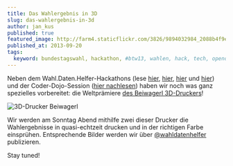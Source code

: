 ```yaml
---
title: Das Wahlergebnis in 3D
slug: das-wahlergebnis-in-3d
author: jan_kus
published: true
featured_image: http://farm4.staticflickr.com/3826/9894032984_2088b4f9e5_z.jpg
published_at: 2013-09-20
tags:
  keyword: bundestagswahl, hackathon, #btw13, wahlen, hack, tech, opendata, open, data, 3d, drucker, printing
---
```

Neben dem Wahl.Daten.Helfer-Hackathons (lese [hier](http://www.ksta.de/rheinklick/-ueber-wahl-daten-helfer-macher-der-demokratie-im-digitalen,22789250,24252784.html), [hier](https://netzpolitik.org/2013/wahl-daten-helfer-apps-viz-und-hacks-zur-wahl-2013/), [hier](http://railslove.com/blog/2013/09/17/wahl-daten-helfer-der-hackathon-zur-bundestagswahl) und [hier](http://railslove.com/blog/2013/09/18/kinder-programmieren-wahl-apps)) und der Coder-Dojo-Session ([hier nachlesen](http://www.ksta.de/rheinklick/coder-dojo-zur-btw13-kinder-programmieren-wahl-apps,22789250,24336118.html)) haben wir noch was ganz spezielles vorbereitet: die Weltprämiere [des Beiwagerl 3D-Druckers](http://beiwagerl.at/)!

![3D-Drucker Beiwagerl](http://dl.dropboxusercontent.com/s/lp09mz9gb47il56/bundeshack_drucker.png)

Wir werden am Sonntag Abend mithilfe zwei dieser Drucker die Wahlergebnisse in quasi-echtzeit drucken und in der richtigen Farbe einsprühen. Entsprechende Bilder werden wir über [@wahldatenhelfer](http://twitter.com/WahlDatenHelfer) publizieren.

Stay tuned!
